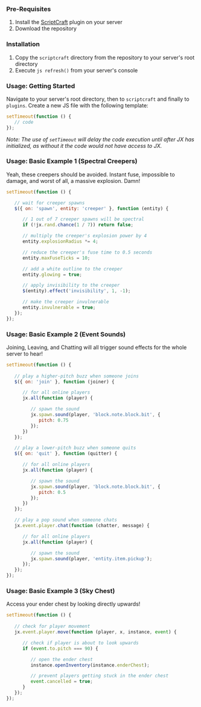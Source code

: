### Pre-Requisites
1. Install the [ScriptCraft](https://github.com/walterhiggins/ScriptCraft) plugin on your server
2. Download the repository

### Installation
1. Copy the `scriptcraft` directory from the repository to your server's root directory
2. Execute `js refresh()` from your server's console

### Usage: Getting Started
Navigate to your server's root directory, then to `scriptcraft` and finally to `plugins`. Create a new JS file with the following template:
```javascript
setTimeout(function () {
   // code
});
```
*Note: The use of `setTimeout` will delay the code execution until after JX has initialized, as without it the code would not have access to JX.*

### Usage: Basic Example 1 (Spectral Creepers)
Yeah, these creepers should be avoided. Instant fuse, impossible to damage, and worst of all, a massive explosion. Damn!
```javascript
setTimeout(function () {

   // wait for creeper spawns
   $({ on: 'spawn', entity: 'creeper' }, function (entity) {

      // 1 out of 7 creeper spawns will be spectral
      if (!jx.rand.chance(1 / 7)) return false;

      // multiply the creeper's explosion power by 4
      entity.explosionRadius *= 4;

      // reduce the creeper's fuse time to 0.5 seconds
      entity.maxFuseTicks = 10;

      // add a white outline to the creeper
      entity.glowing = true;

      // apply invisibility to the creeper
      $(entity).effect('invisibility', 1, -1);

      // make the creeper invulnerable
      entity.invulnerable = true;
   });
});
```

### Usage: Basic Example 2 (Event Sounds)
Joining, Leaving, and Chatting will all trigger sound effects for the whole server to hear!
```javascript
setTimeout(function () {
   
   // play a higher-pitch buzz when someone joins
   $({ on: 'join' }, function (joiner) {

      // for all online players
      jx.all(function (player) {

         // spawn the sound
         jx.spawn.sound(player, 'block.note.block.bit', {
            pitch: 0.75
         });
      })
   });

   // play a lower-pitch buzz when someone quits
   $({ on: 'quit' }, function (quitter) {

      // for all online players
      jx.all(function (player) {

         // spawn the sound
         jx.spawn.sound(player, 'block.note.block.bit', {
            pitch: 0.5
         });
      })
   });

   // play a pop sound when someone chats
   jx.event.player.chat(function (chatter, message) {

      // for all online players
      jx.all(function (player) {

         // spawn the sound
         jx.spawn.sound(player, 'entity.item.pickup');
      });
   });
});
```

### Usage: Basic Example 3 (Sky Chest)
Access your ender chest by looking directly upwards!
```javascript
setTimeout(function () {
   
   // check for player movement
   jx.event.player.move(function (player, x, instance, event) {

      // check if player is about to look upwards
      if (event.to.pitch === 90) {

         // open the ender chest
         instance.openInventory(instance.enderChest);

         // prevent players getting stuck in the ender chest
         event.cancelled = true;
      }
   });
});
```